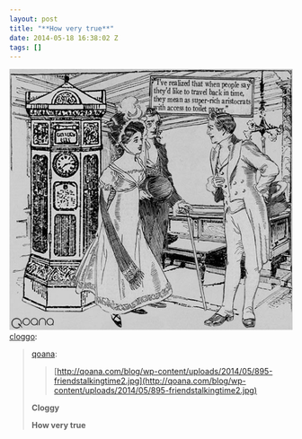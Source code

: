 ```yaml
---
layout: post
title: "**How very true**"
date: 2014-05-18 16:38:02 Z
tags: []
---
```

![](/media/2014/05/86119500749.jpg)
[cloggo](http://cloggo.tumblr.com/post/86115463141/qoana):

> [qoana](http://qoana.tumblr.com/post/85333816560/http-qoana-com-blog-wp-content-uploads-2014-05-89):
> 
> > [http://qoana.com/blog/wp-content/uploads/2014/05/895-friendstalkingtime2.jpg](http://qoana.com/blog/wp-content/uploads/2014/05/895-friendstalkingtime2.jpg)
> 
> **Cloggy**
> 
> **How very true**

